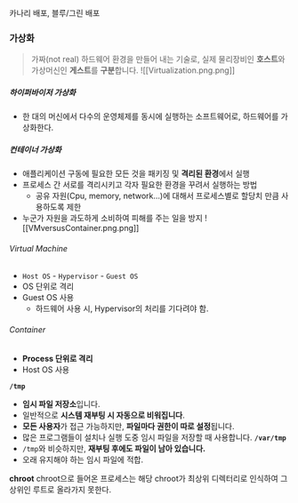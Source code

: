 카나리 배포, 블루/그린 배포
### 가상화
> 가짜(not real) 하드웨어 환경을 만들어 내는 기술로, 실제 물리장비인 **호스트**와 가상머신인 **게스트**를 **구분**합니다.
![[Virtualization.png.png]]
##### 하이퍼바이저 가상화
- 한 대의 머신에서 다수의 운영체제를 동시에 실행하는 소프트웨어로, 하드웨어를 가상화한다.
##### 컨테이너 가상화
- 애플리케이션 구동에 필요한 모든 것을 패키징 및 **격리된 환경**에서 실행
- 프로세스 간 서로를 격리시키고 각자 필요한 환경을 꾸려서 실행하는 방법
	- 공유 자원(Cpu, memory, network...)에 대해서 프로세스별로 할당치 만큼 사용하도록 제한
- 누군가 자원을 과도하게 소비하여 피해를 주는 일을 방지
![[VMversusContainer.png.png]]
###### Virtual Machine
- `Host OS` - `Hypervisor` - `Guest OS`
- OS 단위로 격리
- Guest OS 사용
	- 하드웨어 사용 시, Hypervisor의 처리를 기다려야 함.
###### Container
- **Process 단위로 격리**
- Host OS 사용

**`/tmp`**
- **임시 파일 저장소**입니다.
- 일반적으로 **시스템 재부팅 시 자동으로 비워집니다**.
- **모든 사용자**가 접근 가능하지만, **파일마다 권한이 따로 설정**됩니다.
- 많은 프로그램들이 설치나 실행 도중 임시 파일을 저장할 때 사용합니다.
**`/var/tmp`**
- `/tmp`와 비슷하지만, **재부팅 후에도 파일이 남아 있습니다.**
- 오래 유지해야 하는 임시 파일에 적합.

**chroot**
chroot으로 들어온 프로세스는 해당 chroot가 최상위 디렉터리로 인식하여 그 상위인 루트로 올라가지 못한다.